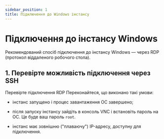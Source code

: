 ```yaml
---
sidebar_position: 1
title: Підключення до Windows інстансу
---
```


# Підключення до інстансу Windows

Рекомендований спосіб підключення до інстансу Windows — через RDP (протокол віддаленого робочого стола).

## 1. Перевірте можливість підключення через SSH

Перевірте підключення RDP
Переконайтеся, що виконано такі умови:

- інстанс запущено і процес завантаження ОС завершено;

- після запуску інстансу зайдіть в консоль VNC і встановіть пароль на ОС. Це буде ваш пароль `root`.

- інстанс має зовнішню ("плаваючу") IP-адресу, доступну для підключення.
